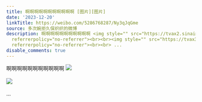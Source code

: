 ```yaml
---
title: 啊啊啊啊啊啊啊啊啊啊啊 [图片][图片]
date: '2023-12-20'
linkTitle: https://weibo.com/5286768287/Ny3qJqGme
source: 多次婉拒久保织织的微博
description: 啊啊啊啊啊啊啊啊啊啊啊 <img style="" src="https://tvax2.sinaimg.cn/large/005LMJWfgy1hl0ntsvi0gj31400u0k03.jpg"
  referrerpolicy="no-referrer"><br><br><img style="" src="https://tvax3.sinaimg.cn/large/005LMJWfgy1hl0ntsli75j31400u0dpe.jpg"
  referrerpolicy="no-referrer"><br><br> ...
disable_comments: true
---
```

啊啊啊啊啊啊啊啊啊啊啊 <img style="" src="https://tvax2.sinaimg.cn/large/005LMJWfgy1hl0ntsvi0gj31400u0k03.jpg" referrerpolicy="no-referrer"><br><br><img style="" src="https://tvax3.sinaimg.cn/large/005LMJWfgy1hl0ntsli75j31400u0dpe.jpg" referrerpolicy="no-referrer"><br><br> ...